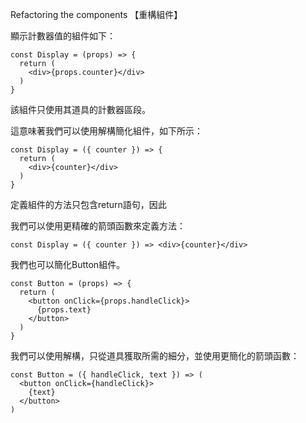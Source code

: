 Refactoring the components
【重構組件】

顯示計數器值的組件如下：

```
const Display = (props) => {
  return (
    <div>{props.counter}</div>
  )
}
```

該組件只使用其道具的計數器區段。

這意味著我們可以使用解構簡化組件，如下所示：
```
const Display = ({ counter }) => {
  return (
    <div>{counter}</div>
  )
}
```

定義組件的方法只包含return語句，因此

我們可以使用更精確的箭頭函數來定義方法：

```
const Display = ({ counter }) => <div>{counter}</div>
```

我們也可以簡化Button組件。

```
const Button = (props) => {
  return (
    <button onClick={props.handleClick}>
      {props.text}
    </button>
  )
}
```

我們可以使用解構，只從道具獲取所需的細分，並使用更簡化的箭頭函數：

```
const Button = ({ handleClick, text }) => (
  <button onClick={handleClick}>
    {text}
  </button>
)
```